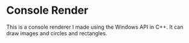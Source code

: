 Console Render
==
This is a console renderer I made using the Windows API in C++. It can draw images and circles and rectangles.
